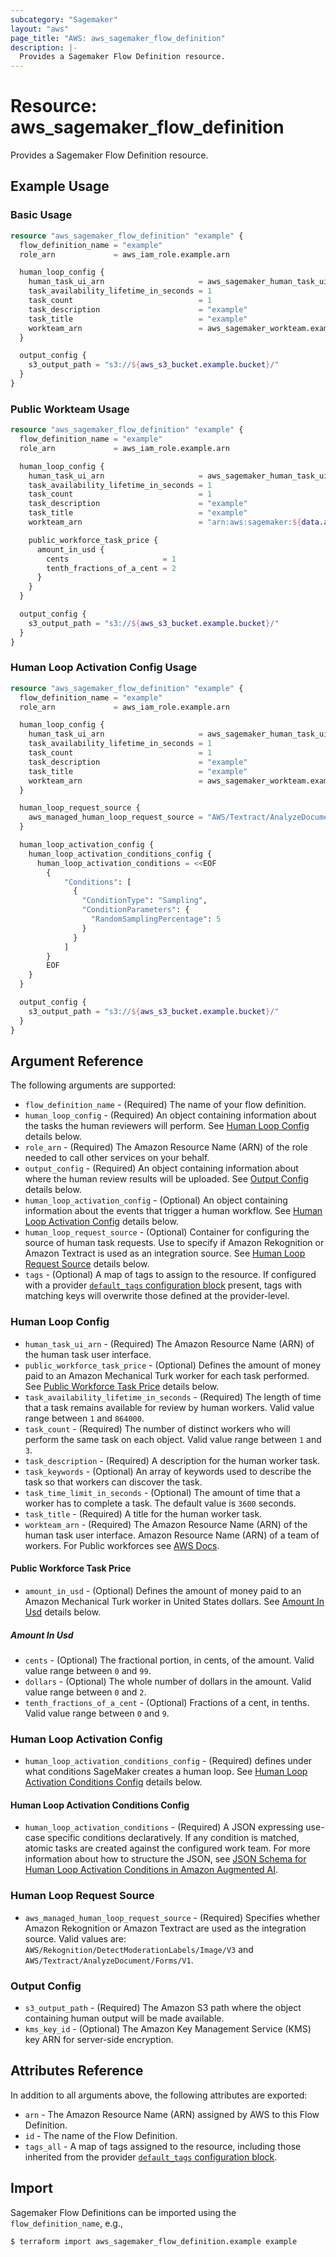 ```yaml
---
subcategory: "Sagemaker"
layout: "aws"
page_title: "AWS: aws_sagemaker_flow_definition"
description: |-
  Provides a Sagemaker Flow Definition resource.
---
```


# Resource: aws_sagemaker_flow_definition

Provides a Sagemaker Flow Definition resource.

## Example Usage

### Basic Usage

```terraform
resource "aws_sagemaker_flow_definition" "example" {
  flow_definition_name = "example"
  role_arn             = aws_iam_role.example.arn

  human_loop_config {
    human_task_ui_arn                     = aws_sagemaker_human_task_ui.example.arn
    task_availability_lifetime_in_seconds = 1
    task_count                            = 1
    task_description                      = "example"
    task_title                            = "example"
    workteam_arn                          = aws_sagemaker_workteam.example.arn
  }

  output_config {
    s3_output_path = "s3://${aws_s3_bucket.example.bucket}/"
  }
}
```

### Public Workteam Usage

```terraform
resource "aws_sagemaker_flow_definition" "example" {
  flow_definition_name = "example"
  role_arn             = aws_iam_role.example.arn

  human_loop_config {
    human_task_ui_arn                     = aws_sagemaker_human_task_ui.example.arn
    task_availability_lifetime_in_seconds = 1
    task_count                            = 1
    task_description                      = "example"
    task_title                            = "example"
    workteam_arn                          = "arn:aws:sagemaker:${data.aws_region.current.name}:394669845002:workteam/public-crowd/default"

    public_workforce_task_price {
      amount_in_usd {
        cents                     = 1
        tenth_fractions_of_a_cent = 2
      }
    }
  }

  output_config {
    s3_output_path = "s3://${aws_s3_bucket.example.bucket}/"
  }
}
```

### Human Loop Activation Config Usage

```terraform
resource "aws_sagemaker_flow_definition" "example" {
  flow_definition_name = "example"
  role_arn             = aws_iam_role.example.arn

  human_loop_config {
    human_task_ui_arn                     = aws_sagemaker_human_task_ui.example.arn
    task_availability_lifetime_in_seconds = 1
    task_count                            = 1
    task_description                      = "example"
    task_title                            = "example"
    workteam_arn                          = aws_sagemaker_workteam.example.arn
  }

  human_loop_request_source {
    aws_managed_human_loop_request_source = "AWS/Textract/AnalyzeDocument/Forms/V1"
  }

  human_loop_activation_config {
    human_loop_activation_conditions_config {
      human_loop_activation_conditions = <<EOF
        {
			"Conditions": [
			  {
				"ConditionType": "Sampling",
				"ConditionParameters": {
				  "RandomSamplingPercentage": 5
				}
			  }
			]
		}
        EOF
    }
  }

  output_config {
    s3_output_path = "s3://${aws_s3_bucket.example.bucket}/"
  }
}
```

## Argument Reference

The following arguments are supported:

* `flow_definition_name` - (Required) The name of your flow definition.
* `human_loop_config` - (Required)  An object containing information about the tasks the human reviewers will perform. See [Human Loop Config](#human-loop-config) details below.
* `role_arn` - (Required) The Amazon Resource Name (ARN) of the role needed to call other services on your behalf.
* `output_config` - (Required) An object containing information about where the human review results will be uploaded. See [Output Config](#output-config) details below.
* `human_loop_activation_config` - (Optional) An object containing information about the events that trigger a human workflow. See [Human Loop Activation Config](#human-loop-activation-config) details below.
* `human_loop_request_source` - (Optional) Container for configuring the source of human task requests. Use to specify if Amazon Rekognition or Amazon Textract is used as an integration source. See [Human Loop Request Source](#human-loop-request-source) details below.
* `tags` - (Optional) A map of tags to assign to the resource. If configured with a provider [`default_tags` configuration block](/docs/providers/aws/index.html#default_tags-configuration-block) present, tags with matching keys will overwrite those defined at the provider-level.

### Human Loop Config

* `human_task_ui_arn` - (Required) The Amazon Resource Name (ARN) of the human task user interface.
* `public_workforce_task_price` - (Optional) Defines the amount of money paid to an Amazon Mechanical Turk worker for each task performed. See [Public Workforce Task Price](#public-workforce-task-price) details below.
* `task_availability_lifetime_in_seconds` - (Required) The length of time that a task remains available for review by human workers. Valid value range between `1` and `864000`.
* `task_count` - (Required) The number of distinct workers who will perform the same task on each object. Valid value range between `1` and `3`.
* `task_description` - (Required) A description for the human worker task.
* `task_keywords` - (Optional) An array of keywords used to describe the task so that workers can discover the task.
* `task_time_limit_in_seconds` - (Optional) The amount of time that a worker has to complete a task. The default value is `3600` seconds.
* `task_title` - (Required) A title for the human worker task.
* `workteam_arn` - (Required) The Amazon Resource Name (ARN) of the human task user interface. Amazon Resource Name (ARN) of a team of workers. For Public workforces see [AWS Docs](https://docs.aws.amazon.com/sagemaker/latest/dg/sms-workforce-management-public.html).

#### Public Workforce Task Price

* `amount_in_usd` - (Optional) Defines the amount of money paid to an Amazon Mechanical Turk worker in United States dollars. See [Amount In Usd](#amount-in-usd) details below.

##### Amount In Usd

* `cents` - (Optional) The fractional portion, in cents, of the amount. Valid value range between `0` and `99`.
* `dollars` - (Optional) The whole number of dollars in the amount. Valid value range between `0` and `2`.
* `tenth_fractions_of_a_cent` - (Optional) Fractions of a cent, in tenths. Valid value range between `0` and `9`.


### Human Loop Activation Config

* `human_loop_activation_conditions_config` - (Required) defines under what conditions SageMaker creates a human loop. See [Human Loop Activation Conditions Config](#human-loop-activation-conditions-config) details below.

#### Human Loop Activation Conditions Config

* `human_loop_activation_conditions` - (Required) A JSON expressing use-case specific conditions declaratively. If any condition is matched, atomic tasks are created against the configured work team. For more information about how to structure the JSON, see [JSON Schema for Human Loop Activation Conditions in Amazon Augmented AI](https://docs.aws.amazon.com/sagemaker/latest/dg/a2i-human-fallback-conditions-json-schema.html).

### Human Loop Request Source

* `aws_managed_human_loop_request_source` - (Required) Specifies whether Amazon Rekognition or Amazon Textract are used as the integration source. Valid values are: `AWS/Rekognition/DetectModerationLabels/Image/V3` and `AWS/Textract/AnalyzeDocument/Forms/V1`.

### Output Config

* `s3_output_path` - (Required) The Amazon S3 path where the object containing human output will be made available.
* `kms_key_id` - (Optional) The Amazon Key Management Service (KMS) key ARN for server-side encryption.

## Attributes Reference

In addition to all arguments above, the following attributes are exported:

* `arn` - The Amazon Resource Name (ARN) assigned by AWS to this Flow Definition.
* `id` - The name of the Flow Definition.
* `tags_all` - A map of tags assigned to the resource, including those inherited from the provider [`default_tags` configuration block](/docs/providers/aws/index.html#default_tags-configuration-block).

## Import

Sagemaker Flow Definitions can be imported using the `flow_definition_name`, e.g.,

```
$ terraform import aws_sagemaker_flow_definition.example example
```
